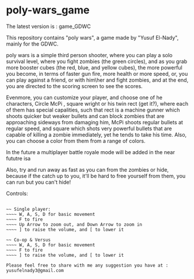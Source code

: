 # poly-wars_game
The latest version is : game_GDWC

This repository contains "poly wars", a game made by "Yusuf El-Nady", mainly for the GDWC.

poly wars is a simple third person shooter, where you can play a solo survival level, where you fight zombies (the green circles), and as you grab more booster cubes (the red, blue, and yellow cubes), the more powerful you become, in terms of faster gun fire, more 
health or more speed, or, you can play against a friend, or with him\her and fight zombies, and at the end, you are directed to the scoring screen to see the scores.

Evenmore, you can customize your player, and choose one of he characters, Circle McPi , square wright or his twin rect (get it?),
where each of them has special capalities, such that rect is a machine gunner which shoots quicker but weaker bullets and can block 
zombies that are approaching sideways from damaging him, McPi shoots regular bullets at regular speed, and square which shots very 
powerful bullets that are capable of killing a zombie immediately, yet he tends to take his time. Also, you can choose a color from 
them from a range of colors.

In the future a multiplayer battle royale mode will be added in the near fututre isa

Also, try and run away as fast as you can from the zombies or hide, because if the catch up to you, it'll be hard to free yourself
from them, you can run but you can't hide!

Controls:
~~~~~~~~~

~~ Single player:
~~~~ W, A, S, D for basic movement
~~~~ F to fire
~~~~ Up Arrow to zoom out, and Down Arrow to zoom in
~~~~ ] to raise the volume, and [ to lower it

~~ Co-op & Versus
~~~~ W, A, S, D for basic movement
~~~~ F to fire
~~~~ ] to raise the volume, and [ to lower it

Please feel free to share with me any suggestion you have at : 
yusufelnady3@gmail.com
